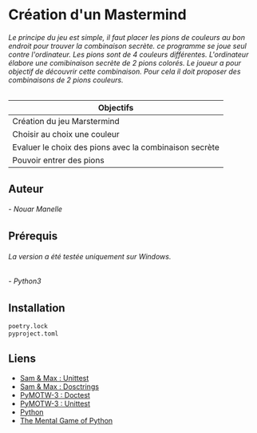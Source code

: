 # Création d'un Mastermind

###### Le principe du jeu est simple, il faut placer les pions de couleurs au bon endroit pour trouver la combinaison secrète. ce programme se joue seul contre l'ordinateur. Les pions sont de 4 couleurs différentes. L'ordinateur élabore une comibinaison secrète de 2 pions colorés. Le joueur a pour objectif de découvrir cette combinaison. Pour cela il doit proposer des combinaisons de 2 pions couleurs.


| Objectifs        | 
| ------------- |
| Création du jeu Marstermind      |
| Choisir au choix une couleur      | 
| Evaluer le choix des pions avec la combinaison secrète|
| Pouvoir entrer des pions |


## Auteur 

###### - Nouar Manelle

## Prérequis

###### La version a été testée uniquement sur Windows.
###### - Python3
## Installation
```python
poetry.lock
pyproject.toml
```
## Liens 

- [Sam & Max : Unittest](http://sametmax.com/un-gros-guide-bien-gras-sur-les-tests-unitaires-en-python-partie-4/)
- [Sam & Max : Dosctrings](http://sametmax.com/les-docstrings/)
- [PyMOTW-3 : Doctest](https://pymotw.com/3/doctest/index.html)
- [PyMOTW-3 : Unittest](https://pymotw.com/3/unittest/index.html)
- [Python](https://www.python.org/dev/peps/pep-0008/#code-lay-out)
- [The Mental Game of Python](https://www.youtube.com/watch?v=Uwuv05aZ6ug)


 
